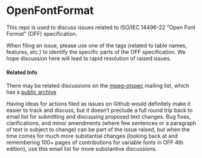 # OpenFontFormat

This repo is used to discuss issues related to ISO/IEC 14496-22 "Open Font Format" (OFF) specification.

When filing an issue, please use one of the tags (related to table names, features, etc.) to identify the specific parts of the OFF specification. We hope discussion here will lead to rapid resolution of raised issues.

#### Related Info

There may be related discussions on the [mpeg-otspec](https://lists.aau.at/mailman/listinfo/mpeg-otspec) mailing list, which has a [public archive](https://lists.aau.at/pipermail/mpeg-otspec/)

Having ideas for actions filed as issues on Github would definitely make it easier to track and discuss, but it doesn’t preclude a full round trip back to email list for submitting and discussing proposed text changes.
Bug fixes, clarifications, and minor amendments (where few sentences or a paragraph of text is subject to change) can be part of the issue raised, but when the time comes for much more substantial changes (looking back at and remembering 100+ pages of contributions for variable fonts in OFF 4th edition), use this email list for more substantive discussions.
